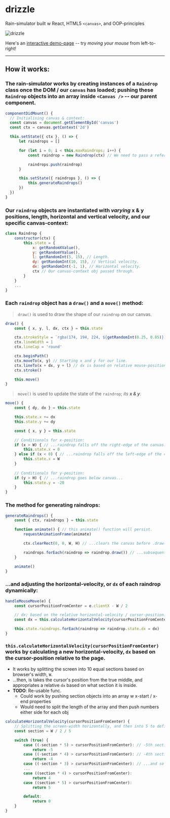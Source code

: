 # drizzle
Rain-simulator built w React, HTML5 `<canvas>`, and OOP-principles

![drizzle](https://media.giphy.com/media/2dhCrWF2EDVyrvyYb7/giphy.gif)

Here's an [interactive demo-page](https://raindrop.netlify.com/) -- try *moving your mouse* from left-to-right!

---

## How it works:

### The rain-simulator works by creating **instances of a `Raindrop` class** once the DOM / our `canvas` has loaded; pushing these `Raindrop` objects into an array inside `<Canvas />` -- our parent component.

```jsx
componentDidMount() {
  // Initialising canvas & context:
  const canvas = document.getElementById('canvas')
  const ctx = canvas.getContext('2d')

  this.setState({ ctx }, () => {
      let raindrops = []

      for (let i = 0; i < this.maxRaindrops; i++) {
          const raindrop = new Raindrop(ctx) // We need to pass a reference to our canvas context so it's available per raindrop.

          raindrops.push(raindrop)
      }

      this.setState({ raindrops }, () => {
          this.generateRaindrops()
      })
  })
}
```

### Our `raindrop` objects are instantiated with *varying* **x & y** positions, **length**, **horizontal** and **vertical velocity**, and our specific **canvas-context**:
```js
class Raindrop {
    constructor(ctx) {
        this.state = {
            x: getRandomXValue(),
            y: getRandomYValue(),
            l: getRandomInt(5, 15), // Length.
            dy: getRandomInt(10, 15), // Vertical velocity.
            dx: getRandomInt(-1, 1), // Horizontal velocity.
            ctx // Our canvas-context obj passed through.
        }
    }
    ...
}
```

### Each `raindrop` object has a `draw()` and a `move()` method:

> `draw()` is used to draw the shape of our `raindrop` on our canvas.

```js
draw() {
    const { x, y, l, dx, ctx } = this.state

    ctx.strokeStyle = `rgba(174, 194, 224, ${getRandomInt(0.25, 0.85)})` // Varying alpha values gives the effect of raindrops with different depths.
    ctx.lineWidth = 1
    ctx.lineCap = 'round'

    ctx.beginPath()
    ctx.moveTo(x, y) // Starting x and y for our line.
    ctx.lineTo(x + dx, y + l) // dx is based on relative mouse-position; gives the effect of directional raindrops.
    ctx.stroke()

    this.move()
}
```

> `move()` is used to update the state of the `raindrop`; *its **x & y***.

```js
move() {
    const { dy, dx } = this.state

    this.state.x += dx
    this.state.y += dy

    const { x, y } = this.state

    // Conditionals for x-position:
    if (x > W) { // ...raindrop falls off the right-edge of the canvas...
        this.state.x = 0
    } else if (x < 0) { // ...raindrop falls off the left-edge of the canvas...
        this.state.x = W
    }
    
    // Conditionals for y-position:
    if (y > H) { // ...raindrop goes below canvas...
        this.state.y = -20
    }
}
```

### The method for generating raindrops:
```js
generateRaindrops() {
    const { ctx, raindrops } = this.state

    function animate() { // this animate() function will persist.
        requestAnimationFrame(animate)

        ctx.clearRect(0, 0, W, H) // ...clears the canvas before .draw() on every raindrop.

        raindrops.forEach(raindrop => raindrop.draw()) // ...subsequently iterates our raindrop state
    }

    animate()
}
```

### ...and adjusting the horizontal-velocity, or `dx` of each raindrop dynamically:
```js
handleMouseMove(e) {
    const cursorPositionFromCenter = e.clientX - W / 2

    // dx; based on the relative horizontal-velocity / cursor-position:
    const dx = this.calculateHorizontalVelocity(cursorPositionFromCenter)

    this.state.raindrops.forEach(raindrop => raindrop.state.dx = dx)
}
```

### `this.calculateHorizontalVelocity(cursorPositionFromCenter)` works by calculating a new horizontal-velocity, `dx` based on the cursor-position relative to the page.
* It works by splitting the screen into 10 equal sections based on browser's width, `W`.
* ...then, is takes the cursor's position from the true middle, and appropriates a relative `dx` based on what section it is inside.
* **TODO**: Re-usable func.
  * Could work by pushing section objects into an array w x-start / x-end properties
  * Would need to split the length of the array and then push numbers either side for each obj

```js
calculateHorizontalVelocity(cursorPositionFromCenter) {
    // Splitting the screen-width horizontally, and then into 5 to define a relative 'section' value:
    const section = W / 2 / 5

    switch (true) {
        case ((-section * 5) > cursorPositionFromCenter): // -5th section.
            return -5
        case ((-section * 4) > cursorPositionFromCenter): // -4th section.
            return -4
        case ((-section * 3) > cursorPositionFromCenter): // ...and so on.
        ...
        case ((section * 4) > cursorPositionFromCenter):
            return 4
        case ((section * 5) > cursorPositionFromCenter):
            return 5

        default:
            return 0
    }
}
```
